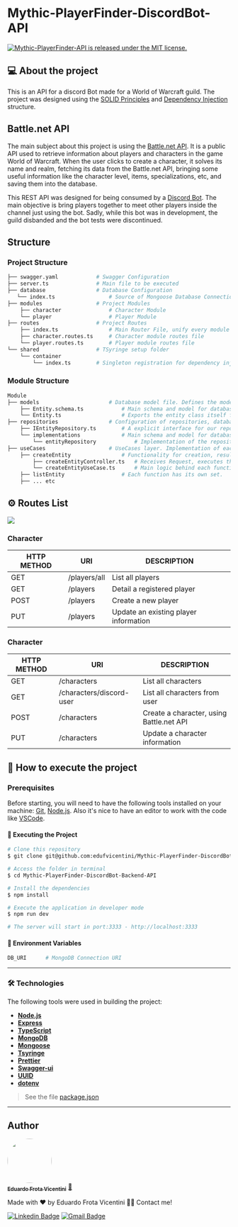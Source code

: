 # Mythic-PlayerFinder-DiscordBot-API

<a href="https://github.com/edufvicentini/Mythic-PlayerFinder-DiscordBot-Backend-API/blob/master/license">
   <img src="https://img.shields.io/badge/license-MIT-blue.svg" alt="Mythic-PlayerFinder-API is released under the MIT license." />
 </a>

## 💻 About the project

This is an API for a discord Bot made for a World of Warcraft guild.
The project was designed using the [SOLID Principles](https://www.baeldung.com/solid-principles) and [Dependency Injection](https://www.tutorialsteacher.com/ioc/dependency-injection) structure.

## Battle.net API

The main subject about this project is using the [Battle.net API](https://develop.battle.net/). It is a public API used to retrieve information about players and characters in the game World of Warcraft. When the user clicks to create a character, it solves its name and realm, fetching its data from the Battle.net API, bringing some useful information like the character level, items, specializations, etc, and saving them into the database.

This REST API was designed for being consumed by a [Discord Bot](https://discord.com/). The main objective is bring players together to meet other players inside the channel just using the bot. Sadly, while this bot was in development, the guild disbanded and the bot tests were discontinued.

## Structure

### Project Structure
```bash
├── swagger.yaml            # Swagger Configuration
├── server.ts               # Main file to be executed
├── database                # Database Configuration
   └── index.ts                 # Source of Mongoose Database Connection                  
├── modules                 # Project Modules
    ├── character               # Character Module
    └── player                  # Player Module
├── routes                  # Project Routes
    ├── index.ts                # Main Router File, unify every module route in one router
    ├── character.routes.ts     # Character module routes file
    └── player.routes.ts        # Player module routes file
└── shared                  # TSyringe setup folder   
    └── container                 
        └── index.ts        # Singleton registration for dependency injection
```

### Module Structure
```bash
Module
├── models                      # Database model file. Defines the modeling of the entity.
    ├── Entity.schema.ts            # Main schema and model for database
    └── Entity.ts                   # Exports the entity class itself for types
├── repositories                # Configuration of repositories, database layer.
    ├── IEntityRepository.ts        # A explicit interface for our repository layer.
    └── implementations             # Main schema and model for database
        └── entityRepository            # Implementation of the repository interface for each given database or storage
├── useCases                    # UseCases layer. Implementation of each functionality.
    ├── createEntity                # Functionality for creation, result of POST method.
        ├── createEntityController.ts   # Receives Request, executes the useCase and return Response.
        └── createEntityUseCase.ts      # Main logic behind each functionality, like manipulating and validating data.
    ├── listEntity                  # Each function has its own set.
    ├── ... etc
```

## ⚙️ Routes List
<a href="https://raw.githubusercontent.com/edufvicentini/Mythic-PlayerFinder-DiscordBot-Backend-API/master/assets/Mythic-PlayerFinder-insomnia.json">
   <img src="https://img.shields.io/badge/GET-INSOMNIA%20FILE-purple" />
 </a>

### Character
| HTTP METHOD   | URI                           |  DESCRIPTION     
| -----------   | ---------------               |  --------------------------      
|  GET          | /players/all                  |  List all players        
|  GET          | /players                      |  Detail a registered player   
|  POST         | /players                      |  Create a new player
|  PUT          | /players                      |  Update an existing player information  

### Character
| HTTP METHOD   | URI                           |  DESCRIPTION     
| -----------   | ---------------               |  --------------------------      
|  GET          | /characters                   |  List all characters        
|  GET          | /characters/discord-user      |  List all characters from user   
|  POST         | /characters                   |  Create a character, using Battle.net API
|  PUT          | /characters                   |  Update a character information        

## 🚀 How to execute the project

### Prerequisites

Before starting, you will need to have the following tools installed on your machine:
[Git](https://git-scm.com), [Node.js](https://nodejs.org/en/). 
Also it's nice to have an editor to work with the code like [VSCode](https://code.visualstudio.com/).

#### 🎲 Executing the Project
```bash
# Clone this repository
$ git clone git@github.com:edufvicentini/Mythic-PlayerFinder-DiscordBot-Backend-API.git

# Access the folder in terminal
$ cd Mythic-PlayerFinder-DiscordBot-Backend-API

# Install the dependencies
$ npm install

# Execute the application in developer mode
$ npm run dev

# The server will start in port:3333 - http://localhost:3333
```

#### 🎲 Environment Variables
```bash
DB_URI      # MongoDB Connection URI
```


---

### 🛠 Technologies

The following tools were used in building the project:

- **[Node.js](https://nodejs.org/en/)**
- **[Express](https://expressjs.com/)**
- **[TypeScript](https://www.typescriptlang.org/)**
- **[MongoDB](https://www.mongodb.com/)**
- **[Mongoose](https://mongoosejs.com/)**
- **[Tsyringe](https://www.npmjs.com/package/tsyringe)**
- **[Prettier](https://prettier.io/)**
- **[Swagger-ui](https://swagger.io/)**
- **[UUID](https://www.npmjs.com/package/uuid)**
- **[dotenv](https://www.npmjs.com/package/dotenv)**

> See the file [package.json](https://github.com/edufvicentini/Mythic-PlayerFinder-DiscordBot-Backend-API/blob/master/package.json)

---


## Author

<a href="https://https://www.linkedin.com/in/eduardofvicentini">
 <img style="border-radius: 50%;" src="https://avatars.githubusercontent.com/u/95220802?s=400&u=55c93f56de0ea7dfee88bfe5d75a8f795ef89f4b&v=4" width="100px;" alt=""/>
 <br />
 <sub><b>Eduardo Frota Vicentini</b></sub></a> <a href="https://https://www.linkedin.com/in/eduardofvicentini" title="Eduardo">🚀</a>

Made with ❤️ by Eduardo Frota Vicentini 👋🏽 Contact me!

[![Linkedin Badge](https://img.shields.io/badge/-Eduardo-blue?style=flat-square&logo=Linkedin&logoColor=white&link=https://https://www.linkedin.com/in/eduardofvicentini/)](https://www.linkedin.com/in/eduardofvicentini/) 
[![Gmail Badge](https://img.shields.io/badge/-eduardofvicentini@gmail.com-c14438?style=flat-square&logo=Gmail&logoColor=white&link=mailto:eduardofvicentini@gmail.com)](mailto:eduardofvicentini@gmail.com)
